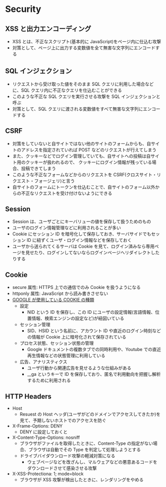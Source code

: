 # Security

## XSS と出力エンコーディング

- XSS とは、不正なスクリプト(基本的に JavaScript)をページ内に仕込む攻撃
- 対策として、ページ上に出力する変数値を全て無害な文字列にエンコードする

## SQL インジェクション

- リクエストから受け取った値をそのまま SQL クエリに利用した場合などに、SQL クエリ内に不正なクエリを仕込むことができる
- このような不正な SQL クエリを実行させる攻撃を SQL インジェクションと呼ぶ
- 対策として、SQL クエリに渡される変数値をすべて無害な文字列にエンコードする

## CSRF

- 対策をしていないと自サイトではない他のサイトのフォームからも、自サイトのアドレスを指定されていれば POST などのリクエストが行えてしまう
- また、クッキーなどでログイン管理していても、自サイトへの投稿は自サイト用のクッキーが扱われるので、 クッキーにログイン情報が残っている場合、投稿できてしまう
- このような不正なフォームなどからのリクエストを CSRF(クロスサイト・リクエスト・フォージェリ)と言う
- 自サイトのフォームにトークンを仕込むことで、自サイトのフォーム以外からの不正なリクエストを受け付けないようにできる

## Session

- Session は、ユーザごとにキーバリューの値を保存して扱うためのもの
- ユーザのログイン情報管理などに利用されることが多い
- Cookie にセッション ID を暗号化して保存しておき、サーバサイドでもセッション ID に紐ずくユーザ・ログイン情報などを保存しておく
- ユーザから送られてくるサーバは Cookie を見て、ログイン済みなら専用ページを見せたり、ログインしてないならログインページへリダイレクトしたりする

## Cookie

- secure 属性: HTTPS 上での通信でのみ Cookie を扱うようになる
- httponly 属性: JavaScript から読み書きさせない
- [GOOGLE が使用している COOKIE の種類](https://policies.google.com/technologies/types?hl=ja)
  - 設定
    - NID という ID を保存し、この ID にユーザの設定情報(言語情報、位置情報、検索エンジンの設定など)が紐図いている
  - セッション管理
    - SID、HSID という名前に、アカウント ID や直近のログイン時刻などの情報が Cookie 上に暗号化されて保存されている
  - プロセス状態、セッション状態の管理
    - Google ドキュメントの複数タブでの同時利用や、Youtube での直近再生情報などの状態管理に利用している
  - 広告、アナリスティクス
    - ユーザ行動から関連広告を見せるような仕組みがある
    - \_\_ga というキーで ID を保存しており、匿名で利用動向を把握し解析するために利用される

## HTTP Headers

- Host
  - Resuest の Host ヘッダ(ユーザがどのドメインでアクセスしてきたか)を見て、予期しないホストでのアクセスを防ぐ
- X-Frame-Options: DENY
  - DENY に設定しておくと
- X-Content-Type-Options: nosniff
  - ブラウザがファイルを取得したときに、Content-Type の指定がない場合、ブラウザは自動でその Type を判定して処理しようとする
  - ドライブバイダウンロード攻撃の軽減対策になる
    - ウェブページなどを改ざんし、マルウェアなどの悪意あるコードをダウンロードさせて感染させる攻撃
- X-XSS-Protectiona: 1; mode=block
  - ブラウザが XSS 攻撃が検出したときに、レンダリングをやめる
